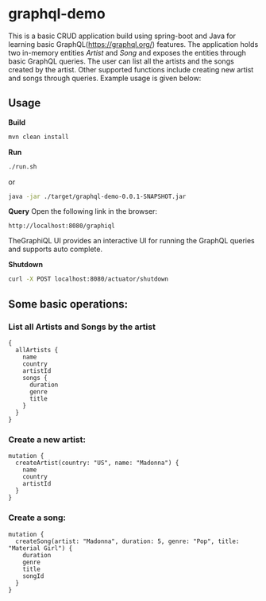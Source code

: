 # graphql-demo
This is a basic CRUD application build using spring-boot and Java for learning basic GraphQL(https://graphql.org/) features. The application holds two in-memory entities *Artist* and *Song* and exposes the entities through basic GraphQL queries. The user can list all the artists and the songs created by the artist. Other supported functions include creating new artist and songs through queries. Example usage is given below:

## Usage

__Build__
```bash
mvn clean install
```
__Run__

```bash
./run.sh
```

or
```bash
java -jar ./target/graphql-demo-0.0.1-SNAPSHOT.jar
```

__Query__
Open the following link in the browser:

```
http://localhost:8080/graphiql
```
TheGraphiQL UI provides an interactive UI for running the GraphQL queries and supports auto complete.

__Shutdown__
```bash
curl -X POST localhost:8080/actuator/shutdown
```

## Some basic operations:

### List all Artists and Songs by the artist
```
{
  allArtists {
    name
    country
    artistId
    songs {
      duration
      genre
      title
    }
  }
}
```

### Create a new artist:
```
mutation {
  createArtist(country: "US", name: "Madonna") {
    name
    country
    artistId
  }
}
```

### Create a song:
```
mutation {
  createSong(artist: "Madonna", duration: 5, genre: "Pop", title: "Material Girl") {
    duration
    genre
    title
    songId
  }
}
```
